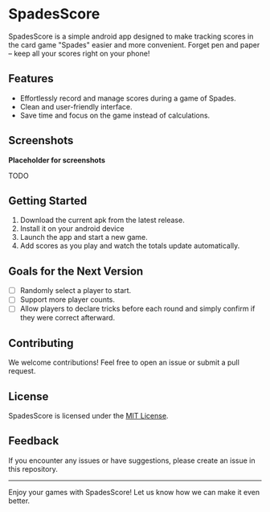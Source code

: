 # SpadesScore

SpadesScore is a simple android app designed to make tracking scores in the card game "Spades" easier and more convenient. Forget pen and paper – keep all your scores right on your phone!

## Features
- Effortlessly record and manage scores during a game of Spades.
- Clean and user-friendly interface.
- Save time and focus on the game instead of calculations.

## Screenshots

**Placeholder for screenshots**

TODO

## Getting Started
1. Download the current apk from the latest release.
2. Install it on your android device
3. Launch the app and start a new game.
4. Add scores as you play and watch the totals update automatically.

## Goals for the Next Version
- [ ] Randomly select a player to start.
- [ ] Support more player counts.
- [ ] Allow players to declare tricks before each round and simply confirm if they were correct afterward.

## Contributing
We welcome contributions! Feel free to open an issue or submit a pull request.

## License
SpadesScore is licensed under the [MIT License](LICENSE).

## Feedback
If you encounter any issues or have suggestions, please create an issue in this repository.

---
Enjoy your games with SpadesScore! Let us know how we can make it even better.

